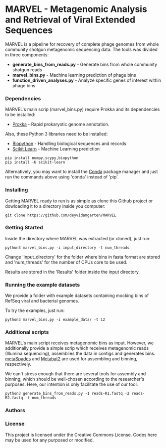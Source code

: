 
# MARVEL - Metagenomic Analysis and Retrieval of Viral Extended Sequences

MARVEL is a pipeline for recovery of complete phage genomes from whole community shotgun metagenomic sequencing data. The tools was divided in three components:
   * **generate_bins_from_reads.py** - Generate bins from whole community shotgun reads
   * **marvel_bins.py** - Machine learning prediction of phage bins
   * **function_driven_analyses.py** - Analyze specific genes of interest within phage bins


### Dependencies

MARVEL's main scrip (marvel_bins.py) require Prokka and its dependencies to be installed:

* [Prokka](https://github.com/tseemann/prokka) - Rapid prokaryotic genome annotation.

Also, these Python 3 libraries need to be installed:

* [Biopython](http://biopython.org/) - Handling biological sequences and records
* [Scikit Learn](http://scikit-learn.org/stable/) - Machine Learning prediction

```
pip install numpy,scypy,biopython
pip install -U scikit-learn
```
Alternatively, you may want to install the [Conda](https://anaconda.org/) package manager and just run the commands above using 'conda' instead of 'pip'.


### Installing

Getting MARVEL ready to run is as simple as clone this Github project or dowloading it to a directory inside you computer:

```
git clone https://github.com/deyvidamgarten/MARVEL
```

### Getting Started

Inside the directory where MARVEL was extracted (or cloned), just run:

```
python3 marvel_bins.py -i input_directory -t num_threads
```

Change 'input_directory' for the folder where bins in fasta format are stored and 'num_threads' for the number of CPUs core to be used.

Results are stored in the 'Results' folder inside the input directory.  

### Running the example datasets

We provide a folder with example datasets containing mocking bins of RefSeq viral and bacterial genomes.

To try the examples, just run:

```
python3 marvel_bins.py -i example_data/ -t 12
```

### Additional scripts

MARVEL's main script receives metagenomic bins as input. However, we additionally provide a simple scrip which receives
metagenomic reads (Illumina sequencing), assemblies the data in contigs and generates bins.
[metaSpades]() and [Metabat2]() are used for assembling and binning, respectively.

We can't stress enough that there are several tools for assembly and binning, which should be well-chosen according to
the researcher's purposes. Here, our intention is only facilitate the use of our tool.  

```
python3 generate_bins_from_reads.py -1 reads-R1.fastq -2 reads-R2.fastq -t num_threads
```

### Authors




### License

This project is licensed under the Creative Commons License. Codes here may be used for any purposed or modified.


